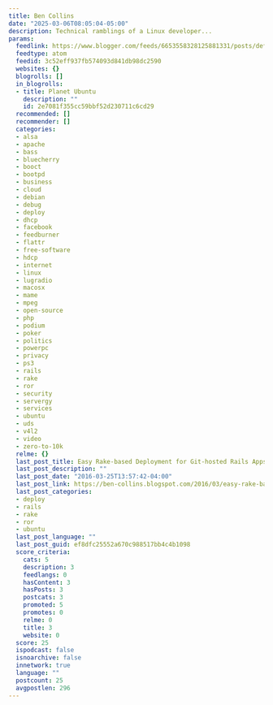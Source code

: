 ```yaml
---
title: Ben Collins
date: "2025-03-06T08:05:04-05:00"
description: Technical ramblings of a Linux developer...
params:
  feedlink: https://www.blogger.com/feeds/6653558328125881331/posts/default/-/ubuntu
  feedtype: atom
  feedid: 3c52eff937fb574093d841db98dc2590
  websites: {}
  blogrolls: []
  in_blogrolls:
  - title: Planet Ubuntu
    description: ""
    id: 2e7081f355cc59bbf52d230711c6cd29
  recommended: []
  recommender: []
  categories:
  - alsa
  - apache
  - bass
  - bluecherry
  - booct
  - bootpd
  - business
  - cloud
  - debian
  - debug
  - deploy
  - dhcp
  - facebook
  - feedburner
  - flattr
  - free-software
  - hdcp
  - internet
  - linux
  - lugradio
  - macosx
  - mame
  - mpeg
  - open-source
  - php
  - podium
  - poker
  - politics
  - powerpc
  - privacy
  - ps3
  - rails
  - rake
  - ror
  - security
  - servergy
  - services
  - ubuntu
  - uds
  - v4l2
  - video
  - zero-to-10k
  relme: {}
  last_post_title: Easy Rake-based Deployment for Git-hosted Rails Apps
  last_post_description: ""
  last_post_date: "2016-03-25T13:57:42-04:00"
  last_post_link: https://ben-collins.blogspot.com/2016/03/easy-rake-based-deployment-for-git.html
  last_post_categories:
  - deploy
  - rails
  - rake
  - ror
  - ubuntu
  last_post_language: ""
  last_post_guid: ef8dfc25552a670c988517bb4c4b1098
  score_criteria:
    cats: 5
    description: 3
    feedlangs: 0
    hasContent: 3
    hasPosts: 3
    postcats: 3
    promoted: 5
    promotes: 0
    relme: 0
    title: 3
    website: 0
  score: 25
  ispodcast: false
  isnoarchive: false
  innetwork: true
  language: ""
  postcount: 25
  avgpostlen: 296
---
```

